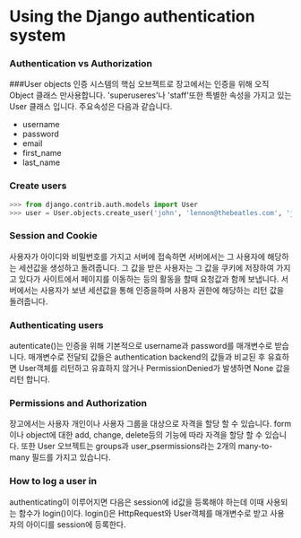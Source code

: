# Using the Django authentication system

### Authentication vs Authorization

###User objects
인증 시스템의 핵심 오브젝트로 장고에서는 인증을 위해 오직 Object 클래스 만사용합니다. 'superuseres'나 'staff'또한 특별한 속성을 가지고 있는 User 클래스 입니다. 주요속성은 다음과 같습니다.
- username
- password
- email
- first_name
- last_name

### Create users
```python
>>> from django.contrib.auth.models import User
>>> user = User.objects.create_user('john', 'lennon@thebeatles.com', 'johnpassword')

```
### Session and Cookie
사용자가 아이디와 비밀번호를 가지고 서버에 접속하면 서버에서는 그 사용자에 해당하는 세션값을 생성하고 돌려줍니다. 그 값을 받은 사용자는 그 값을 쿠키에 저장하여 가지고 있다가 사이트에서 페이지를 이동하는 등의 활동을 할때 요청값과 함께 보냅니다. 서버에서는 사용자가 보낸 세션값을 통해 인증을하며 사용자 권한에 해당하는 리턴 값을 돌려줍니다.

### Authenticating users
autenticate()는 인증을 위해 기본적으로 username과 password를 매개변수로 받습니다. 매개변수로 전달되 값들은  authentication backend의 값들과 비교된 후 유효하면 User객체를 리턴하고 유효하지 않거나 PermissionDenied가 발생하면 None 값을 리턴 합니다.

### Permissions and Authorization
장고에서는 사용자 개인이나 사용자 그룹을 대상으로 자격을 할당 할 수 있습니다. form이나 object에 대한 add, change, delete등의 기능에 따라 자격을 할당 할 수 있습니다. 또한 User 오브젝트는 groups과 user_psermissions라는 2개의 many-to-many 필드를 가지고 있습니다.

### How to log a user in
authenticating이 이루어지면 다음은 session에 id값을 등록해야 하는데 이때 사용되는 함수가 login()이다. login()은 HttpRequest와 User객체를 매개변수로 받고 사용자의 아이디를 session에 등록한다.
